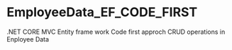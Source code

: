 # EmployeeData_EF_CODE_FIRST

.NET CORE MVC Entity frame work Code first approch CRUD operations in Enployee Data 
